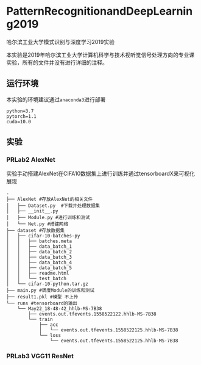 # PatternRecognitionandDeepLearning2019
哈尔滨工业大学模式识别与深度学习2019实验

本实验是2019年哈尔滨工业大学计算机科学与技术视听觉信号处理方向的专业课实验，所有的文件并没有进行详细的注释。

## 运行环境

本实验的环境建议通过`anaconda3`进行部署

```
python=3.7
pytorch=1.1
cuda=10.0
```

## 实验

### PRLab2 AlexNet

实验手动搭建AlexNet在CIFA10数据集上进行训练并通过tensorboardX来可视化展现
```
.
├── AlexNet #存放AlexNet的相关文件
│   ├── Dataset.py  #下载并处理数据集
│   ├── __init__.py
│   ├── Module.py #进行训练和测试
│   └── Net.py #搭建网络
├── dataset #存放数据集
│   ├── cifar-10-batches-py
│   │   ├── batches.meta
│   │   ├── data_batch_1
│   │   ├── data_batch_2
│   │   ├── data_batch_3
│   │   ├── data_batch_4
│   │   ├── data_batch_5
│   │   ├── readme.html
│   │   └── test_batch
│   └── cifar-10-python.tar.gz
├── main.py #调度Module的训练和测试
├── result1.pkl #模型 不上传
└── runs #tensorboard的输出
    └── May22_18-48-42_hhlb-MS-7B38
        ├── events.out.tfevents.1558522122.hhlb-MS-7B38
        └── train
            ├── acc
            │   └── events.out.tfevents.1558522125.hhlb-MS-7B38
            └── loss
                └── events.out.tfevents.1558522125.hhlb-MS-7B38
```

### PRLab3 VGG11 ResNet